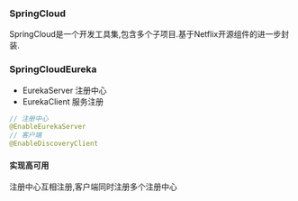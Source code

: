 ### SpringCloud

SpringCloud是一个开发工具集,包含多个子项目.基于Netflix开源组件的进一步封装.

### SpringCloudEureka

+ EurekaServer 注册中心
+ EurekaClient 服务注册

```java
// 注册中心
@EnableEurekaServer
// 客户端
@EnableDiscoveryClient
```

#### 实现高可用

注册中心互相注册,客户端同时注册多个注册中心